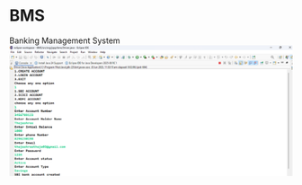 # BMS
Banking Management System
![image alt](https://github.com/thejashreecg/BMS/blob/main/Create%20Account.png?raw=true)
